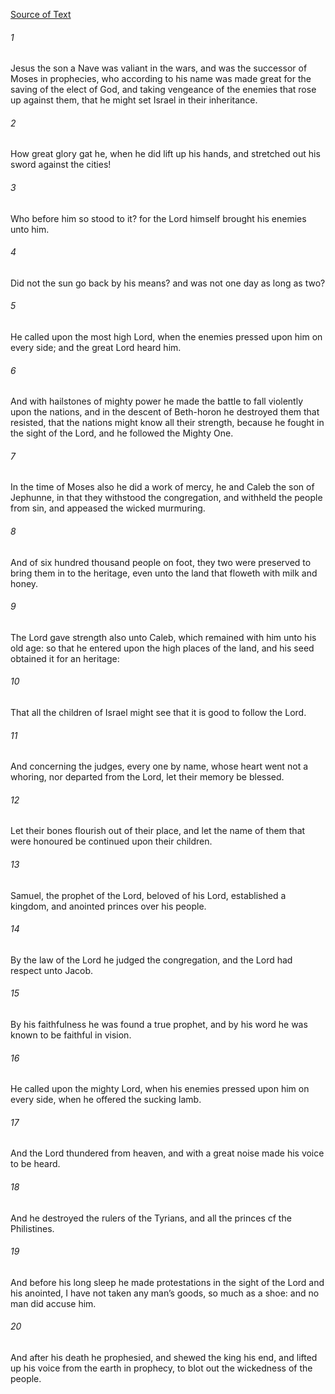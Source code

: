 [Source of Text](https://github.com/scrollmapper/bible_databases_deuterocanonical)

###### 1
Jesus the son a Nave was valiant in the wars, and was the successor of Moses in prophecies, who according to his name was made great for the saving of the elect of God, and taking vengeance of the enemies that rose up against them, that he might set Israel in their inheritance.

###### 2
How great glory gat he, when he did lift up his hands, and stretched out his sword against the cities!

###### 3
Who before him so stood to it? for the Lord himself brought his enemies unto him.

###### 4
Did not the sun go back by his means? and was not one day as long as two?

###### 5
He called upon the most high Lord, when the enemies pressed upon him on every side; and the great Lord heard him.

###### 6
And with hailstones of mighty power he made the battle to fall violently upon the nations, and in the descent of Beth-horon he destroyed them that resisted, that the nations might know all their strength, because he fought in the sight of the Lord, and he followed the Mighty One.

###### 7
In the time of Moses also he did a work of mercy, he and Caleb the son of Jephunne, in that they withstood the congregation, and withheld the people from sin, and appeased the wicked murmuring.

###### 8
And of six hundred thousand people on foot, they two were preserved to bring them in to the heritage, even unto the land that floweth with milk and honey.

###### 9
The Lord gave strength also unto Caleb, which remained with him unto his old age: so that he entered upon the high places of the land, and his seed obtained it for an heritage:

###### 10
That all the children of Israel might see that it is good to follow the Lord.

###### 11
And concerning the judges, every one by name, whose heart went not a whoring, nor departed from the Lord, let their memory be blessed.

###### 12
Let their bones flourish out of their place, and let the name of them that were honoured be continued upon their children.

###### 13
Samuel, the prophet of the Lord, beloved of his Lord, established a kingdom, and anointed princes over his people.

###### 14
By the law of the Lord he judged the congregation, and the Lord had respect unto Jacob.

###### 15
By his faithfulness he was found a true prophet, and by his word he was known to be faithful in vision.

###### 16
He called upon the mighty Lord, when his enemies pressed upon him on every side, when he offered the sucking lamb.

###### 17
And the Lord thundered from heaven, and with a great noise made his voice to be heard.

###### 18
And he destroyed the rulers of the Tyrians, and all the princes cf the Philistines.

###### 19
And before his long sleep he made protestations in the sight of the Lord and his anointed, I have not taken any man’s goods, so much as a shoe: and no man did accuse him.

###### 20
And after his death he prophesied, and shewed the king his end, and lifted up his voice from the earth in prophecy, to blot out the wickedness of the people.